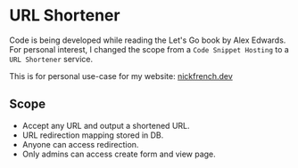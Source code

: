 # URL Shortener
Code is being developed while reading the Let's Go book by Alex Edwards.
For personal interest, I changed the scope from a `Code Snippet Hosting` to a `URL Shortener` service.

This is for personal use-case for my website: [nickfrench.dev](https://nickfrench.dev)

## Scope

- Accept any URL and output a shortened URL.
- URL redirection mapping stored in DB.
- Anyone can access redirection.
- Only admins can access create form and view page.